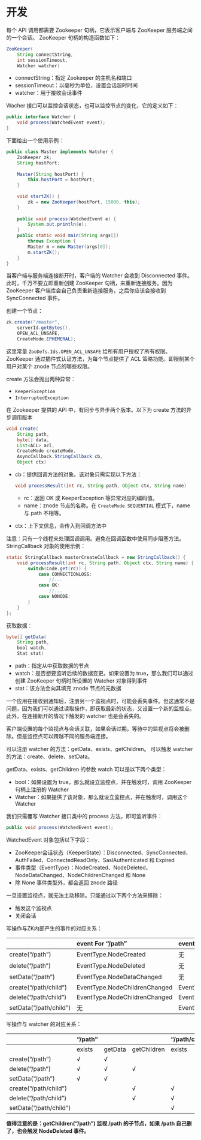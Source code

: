 # 开发

每个 API 调用都需要 Zookeeper 句柄，它表示客户端与 ZooKeeper 服务端之间的一个会话。 ZooKeeper 句柄的构造函数如下：

~~~java
ZooKeeper(
	String connectString,
	int sessionTimeout,
	Watcher watcher)
~~~

- connectString：指定 Zookeeper 的主机名和端口
- sessionTimeout：以毫秒为单位，设置会话超时时间
- watcher：用于接收会话事件

Wacher 接口可以监控会话状态，也可以监控节点的变化，它的定义如下：

~~~java
public interface Watcher {
	void process(WatchedEvent event);
}
~~~

下面给出一个使用示例：

~~~java
public class Master implements Watcher {
    ZooKeeper zk;
    String hostPort;
    
    Master(String hostPort) {
        this.hostPort = hostPort;
    }
    
    void startZK() {
        zk = new ZooKeeper(hostPort, 15000, this);
    }
    
    public void process(WatchedEvent e) {
        System.out.println(e);
    }
    public static void main(String args[])
        throws Exception {
        Master m = new Master(args[0]);
        m.startZK();
    }
}
~~~

当客户端与服务端连接断开时，客户端的 Watcher 会收到 Disconnected 事件。此时，千万不要立即重新创建 ZooKeeper 句柄，来重新连接服务。因为 ZooKeeper 客户端库会自己负责重新连接服务，之后你应该会接收到 SyncConnected 事件。



创建一个节点：

~~~java
zk.create("/master",
	serverId.getBytes(),
	OPEN_ACL_UNSAFE,
	CreateMode.EPHEMERAL);
~~~

这里常量 `ZooDefs.Ids.OPEN_ACL_UNSAFE` 给所有用户授权了所有权限。ZooKeeper 通过插件式认证方法，为每个节点提供了 ACL 策略功能。即限制某个用户对某个 znode 节点的哪些权限。

create 方法会抛出两种异常：

- `KeeperException`
- `InterruptedException`

在 Zookeeper 提供的 API 中，有同步与异步两个版本。以下为 create 方法的异步调用版本

~~~java
void create(
    String path,
	byte[] data,
	List<ACL> acl,
	CreateMode createMode,
	AsyncCallback.StringCallback cb,
	Object ctx)
~~~

- cb：提供回调方法的对象。该对象只需实现以下方法：

  ~~~java
  void processResult(int rc, String path, Object ctx, String name)
  ~~~

  - rc：返回 OK 或 KeeperException 等异常对应的编码值。
  - name：znode 节点的名称。在 `CreateMode.SEQUENTIAL` 模式下，name 与 path 不相等。

- ctx：上下文信息，会传入到回调方法中

注意：只有一个线程来处理回调调用。避免在回调函数中使用同步阻塞方法。StringCallback 对象的使用示例：

~~~java
static StringCallback masterCreateCallback = new StringCallback() {
    void processResult(int rc, String path, Object ctx, String name) {
        switch(Code.get(rc)) {
            case CONNECTIONLOSS:
                //... 
            case OK:
                //... 
            case NONODE:
        }
    }
};
~~~





获取数据：

~~~java
byte[] getData(
	String path,
	bool watch,
	Stat stat)
~~~

- path：指定从中获取数据的节点
- watch：是否想要监听后续的数据变更。如果设置为 true，那么我们可以通过创建 ZooKeeper 句柄时所设置的 Watcher 对象得到事件
- stat：该方法会向其填充 znode 节点的元数据



一个应用在接收到通知后，注册另一个监视点时，可能会丢失事件。但这通常不是问题，因为我们可以通过读取操作，即获取最新的状态，又设置一个新的监控点。此外，在连接断开的情况下触发的 watcher 也是会丢失的。

客户端设置的每个监视点与会话关联，如果会话过期，等待中的监视点将会被删除。但是监控点可以跨越不同的服务端连接。

可以注册 watcher 的方法：getData、exists、getChildren。 可以触发 watcher 的方法：create、delete、setData。

getData、exists、getChildren 的参数 watch 可以是以下两个类型：

- bool：如果设置为 true，那么就设立监控点，并在触发时，调用 ZooKeeper 句柄上注册的 Watcher
- Watcher：如果提供了该对象，那么就设立监控点，并在触发时，调用这个 Watcher

我们只需覆写 Watcher 接口类中的 process 方法，即可监听事件：

~~~java
public void process(WatchedEvent event);
~~~

WatchedEvent 对象包括以下字段：

- ZooKeeper会话状态（KeeperState）：Disconnected、SyncConnected、AuthFailed、ConnectedReadOnly、SaslAuthenticated 和 Expired
- 事件类型（EventType）：NodeCreated、NodeDeleted、NodeDataChanged、NodeChildrenChanged 和 None
- 除 None 事件类型外，都会返回 znode 路径

一旦设置监视点，就无法主动移除。只能通过以下两个方法来移除：

- 触发这个监视点
- 关闭会话



写操作与ZK内部产生的事件的对应关系：

|                        | event For “/path”             | event For “/path/child”   |
| :--------------------- | :---------------------------- | :------------------------ |
| create(“/path”)        | EventType.NodeCreated         | 无                        |
| delete(“/path”)        | EventType.NodeDeleted         | 无                        |
| setData(“/path”)       | EventType.NodeDataChanged     | 无                        |
| create(“/path/child”)  | EventType.NodeChildrenChanged | EventType.NodeCreated     |
| delete(“/path/child”)  | EventType.NodeChildrenChanged | EventType.NodeDeleted     |
| setData(“/path/child”) | 无                            | EventType.NodeDataChanged |

写操作与 watcher 的对应关系：

|                        | “/path” |         |             | “/path/child” |         |             |
| :--------------------- | :------ | :------ | :---------- | :------------ | :------ | :---------- |
|                        | exists  | getData | getChildren | exists        | getData | getChildren |
| create(“/path”)        | √       | √       |             |               |         |             |
| delete(“/path”)        | √       | √       | √           |               |         |             |
| setData(“/path”)       | √       | √       |             |               |         |             |
| create(“/path/child”)  |         |         | √           | √             | √       |             |
| delete(“/path/child”)  |         |         | √           | √             | √       | √           |
| setData(“/path/child”) |         |         |             | √             | √       |             |

**值得注意的是：getChildren(“/path”) 监视 /path 的子节点，如果 /path 自己删了，也会触发 NodeDeleted 事件。**